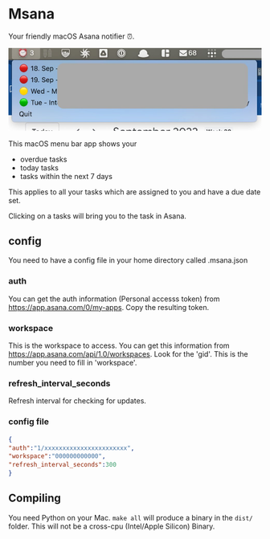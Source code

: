 # Msana

Your friendly macOS Asana notifier ⏰. 

![Msana](msana.jpeg)

This macOS menu bar app shows your
- overdue tasks
- today tasks
- tasks within the next 7 days

This applies to all your tasks which are assigned to you and have a due date set.

Clicking on a tasks will bring you to the task in Asana.

## config

You need to have a config file in your home directory called .msana.json

### auth

You can get the auth information (Personal accesss token) from https://app.asana.com/0/my-apps.
Copy the resulting token.

### workspace

This is the workspace to access. You can get this information from https://app.asana.com/api/1.0/workspaces. 
Look for the 'gid'. This is the number you need to fill in 'workspace'.

### refresh_interval_seconds

Refresh interval for checking for updates.

### config file

```json
{
"auth":"1/xxxxxxxxxxxxxxxxxxxxxxx",
"workspace":"000000000000",
"refresh_interval_seconds":300
}

```

## Compiling

You need Python on your Mac. ```make all``` will produce a binary in the ```dist/``` folder.
This will not be a cross-cpu (Intel/Apple Silicon) Binary.

